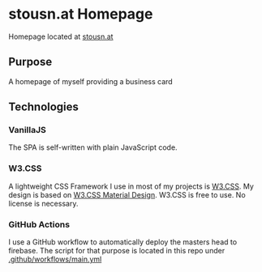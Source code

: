 # stousn.at Homepage
Homepage located at [stousn.at](https://stousn.at)

## Purpose
A homepage of myself providing a business card

## Technologies
### VanillaJS
The SPA is self-written with plain JavaScript code.

### W3.CSS
A lightweight CSS Framework I use in most of my projects is [W3.CSS](https://www.w3schools.com/w3css/). My design is based on [W3.CSS Material Design](https://www.w3schools.com/w3css/w3css_material.asp). W3.CSS is free to use. No license is necessary.

### GitHub Actions
I use a GitHub workflow to automatically deploy the masters head to firebase. The script for that purpose is located in this repo under [.github/workflows/main.yml](https://github.com/Stousn/Homepage/blob/master/.github/workflows/main.yml)
